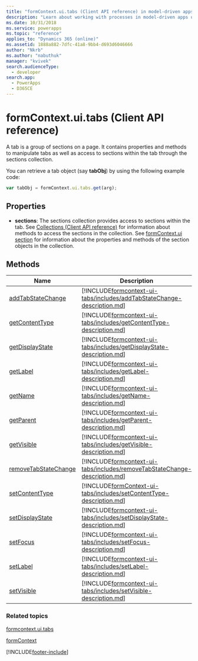 ```yaml
---
title: "formContext.ui.tabs (Client API reference) in model-driven apps| MicrosoftDocs"
description: "Learn about working with processes in model-driven apps using client API."
ms.date: 10/31/2018
ms.service: powerapps
ms.topic: "reference"
applies_to: "Dynamics 365 (online)"
ms.assetid: 1888a882-7dfc-41a8-9bb4-d693d6046666
author: "Nkrb"
ms.author: "nabuthuk"
manager: "kvivek"
search.audienceType: 
  - developer
search.app: 
  - PowerApps
  - D365CE
---
```

# formContext.ui.tabs (Client API reference)



A tab is a group of sections on a page. It contains properties and methods to manipulate tabs as well as access to sections within the tab through the sections collection.

You can retrieve a tab object (say **tabObj**) by using the following example code:

```JavaScript
var tabObj = formContext.ui.tabs.get(arg);
```

## Properties

- **sections**: The sections collection provides access to sections within the tab. See [Collections (Client API reference)](collections.md) for information about methods to access the sections in the collection. See [formContext.ui section](formContext-ui-sections.md) for information about the properties and methods of the section objects in the collection.

## Methods

|Name | Description |
|--|--|
|[addTabStateChange](formcontext-ui-tabs/addTabStateChange.md)|[!INCLUDE[formcontext-ui-tabs/includes/addTabStateChange-description.md](formcontext-ui-tabs/includes/addTabStateChange-description.md)]|
|[getContentType](formcontext-ui-tabs/getContentType.md)|[!INCLUDE[formcontext-ui-tabs/includes/getContentType-description.md](formcontext-ui-tabs/includes/getContentType-description.md)]|
|[getDisplayState](formcontext-ui-tabs/getDisplayState.md)|[!INCLUDE[formcontext-ui-tabs/includes/getDisplayState-description.md](formcontext-ui-tabs/includes/getDisplayState-description.md)]|
|[getLabel](formcontext-ui-tabs/getLabel.md)|[!INCLUDE[formcontext-ui-tabs/includes/getLabel-description.md](formcontext-ui-tabs/includes/getLabel-description.md)]|
|[getName](formcontext-ui-tabs/getName.md)|[!INCLUDE[formcontext-ui-tabs/includes/getName-description.md](formcontext-ui-tabs/includes/getName-description.md)]|
|[getParent](formcontext-ui-tabs/getParent.md)|[!INCLUDE[formcontext-ui-tabs/includes/getParent-description.md](formcontext-ui-tabs/includes/getParent-description.md)]|
|[getVisible](formcontext-ui-tabs/getVisible.md)|[!INCLUDE[formcontext-ui-tabs/includes/getVisible-description.md](formcontext-ui-tabs/includes/getVisible-description.md)]|
|[removeTabStateChange](formcontext-ui-tabs/removeTabStateChange.md)|[!INCLUDE[formcontext-ui-tabs/includes/removeTabStateChange-description.md](formcontext-ui-tabs/includes/removeTabStateChange-description.md)]|
|[setContentType](formContext-ui-tabs/setContentType.md)|[!INCLUDE[formContext-ui-tabs/includes/setContentType-description.md](formContext-ui-tabs/includes/setContentType-description.md)]|
|[setDisplayState](formcontext-ui-tabs/setDisplayState.md)|[!INCLUDE[formcontext-ui-tabs/includes/setDisplayState-description.md](formcontext-ui-tabs/includes/setDisplayState-description.md)]|
|[setFocus](formcontext-ui-tabs/setFocus.md)|[!INCLUDE[formcontext-ui-tabs/includes/setFocus-description.md](formcontext-ui-tabs/includes/setFocus-description.md)]|
|[setLabel](formcontext-ui-tabs/setLabel.md)|[!INCLUDE[formcontext-ui-tabs/includes/setLabel-description.md](formcontext-ui-tabs/includes/setLabel-description.md)]|
|[setVisible](formcontext-ui-tabs/setVisible.md)|[!INCLUDE[formcontext-ui-tabs/includes/setVisible-description.md](formcontext-ui-tabs/includes/setVisible-description.md)]|

### Related topics

[formcontext.ui.tabs](formcontext-ui-tabs.md)

[formContext](../clientapi-form-context.md)



[!INCLUDE[footer-include](../../../../includes/footer-banner.md)]